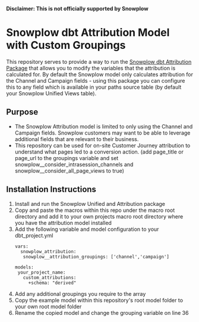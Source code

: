 **Disclaimer: This is not officially supported by Snowplow**

# Snowplow dbt Attribution Model with Custom Groupings

This repository serves to provide a way to run the [Snowplow dbt Attribution Package]([url](https://docs.snowplow.io/docs/modeling-your-data/modeling-your-data-with-dbt/dbt-models/dbt-attribution-data-model/)) that allows you to modify the variables that the attribution is calculated for. By default the Snowplow model only calculates attribution for the Channel and Campaign fields - using this package you can configure this to any field which is available in your paths source table (by default your Snowplow Unified Views table).

## Purpose
- The Snowplow Attribution model is limited to only using the Channel and Campaign fields. Snowplow customers may want to be able to leverage additional fields that are relevant to their business.
- This repository can be used for on-site Customer Journey attribution to understand what pages led to a conversion action. (add page_title or page_url to the groupings variable and set snowplow__consider_intrasession_channels and snowplow__consider_all_page_views to true)

## Installation Instructions

1. Install and run the Snowplow Unified and Attribution package
2. Copy and paste the macros within this repo under the macro root directory and add it to your own projects macro root directory where you have the attribution model installed
3. Add the following variable and model configuration to your dbt_project.yml
   ```
   vars:
     snowplow_attribution:
      snowplow__attribution_groupings: ['channel','campaign']
   
   models:
    your_project_name:
      custom_attributions:
        +schema: "derived"
   ```
4. Add any additional groupings you require to the array
5. Copy the example model within this repository's root model folder to your own root model folder
6. Rename the copied model and change the grouping variable on line 36
